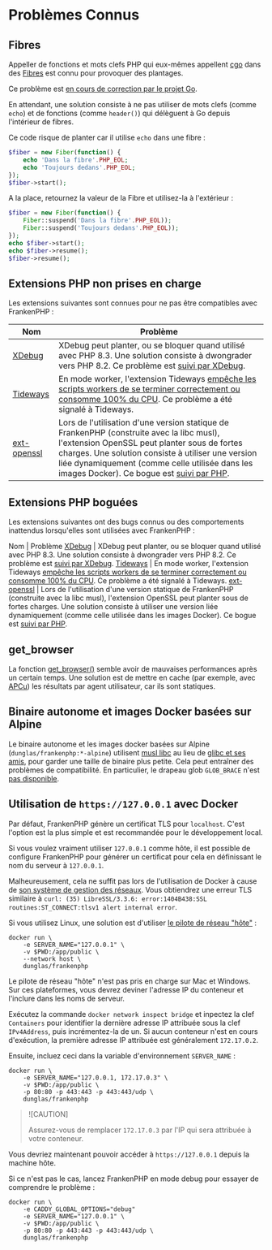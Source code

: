 # Problèmes Connus

## Fibres

Appeller de fonctions et mots clefs PHP qui eux-mêmes appellent [cgo](https://go.dev/blog/cgo) dans des [Fibres](https://www.php.net/manual/fr/language.fibers.php) est connu pour provoquer des plantages.

Ce problème est [en cours de correction par le projet Go](https://github.com/golang/go/issues/62130).

En attendant, une solution consiste à ne pas utiliser de mots clefs (comme `echo`) et de fonctions (comme `header()`) qui délèguent à Go depuis l'intérieur de fibres.

Ce code risque de planter car il utilise `echo` dans une fibre :

```php
$fiber = new Fiber(function() {
    echo 'Dans la fibre'.PHP_EOL;
    echo 'Toujours dedans'.PHP_EOL;
});
$fiber->start();
```

A la place, retournez la valeur de la Fibre et utilisez-la à l'extérieur :

```php
$fiber = new Fiber(function() {
    Fiber::suspend('Dans la fibre'.PHP_EOL));
    Fiber::suspend('Toujours dedans'.PHP_EOL));
});
echo $fiber->start();
echo $fiber->resume();
$fiber->resume();
```

## Extensions PHP non prises en charge

Les extensions suivantes sont connues pour ne pas être compatibles avec FrankenPHP :

| Nom                                                           | Problème                                                                                                                                                                                                                                                                                                                                      |
|---------------------------------------------------------------|-----------------------------------------------------------------------------------------------------------------------------------------------------------------------------------------------------------------------------------------------------------------------------------------------------------------------------------------------|
| [XDebug](https://xdebug.org)                                  | XDebug peut planter, ou se bloquer quand utilisé avec PHP 8.3. Une solution consiste à dwongrader vers PHP 8.2. Ce problème est [suivi par XDebug](https://github.com/dunglas/frankenphp/issues/563#issuecomment-1952226212).                                                                                                                 |
| [Tideways](https://tideways.com/)                             | En mode worker, l'extension Tideways [empêche les scripts workers de se terminer correctement ou consomme 100% du CPU](https://github.com/dunglas/frankenphp/issues/578#issuecomment-1966620351). Ce problème a été signalé à Tideways.                                                                                                       |
| [ext-openssl](https://www.php.net/manual/fr/book.openssl.php) | Lors de l'utilisation d'une version statique de FrankenPHP (construite avec la libc musl), l'extension OpenSSL peut planter sous de fortes charges. Une solution consiste à utiliser une version liée dynamiquement (comme celle utilisée dans les images Docker). Ce bogue est [suivi par PHP](https://github.com/php/php-src/issues/13648). |

## Extensions PHP boguées

Les extensions suivantes ont des bugs connus ou des comportements inattendus lorsqu'elles sont utilisées avec FrankenPHP :

Nom | Problème
[XDebug](https://xdebug.org/) | XDebug peut planter, ou se bloquer quand utilisé avec PHP 8.3. Une solution consiste à dwongrader vers PHP 8.2. Ce problème est [suivi par XDebug](https://github.com/dunglas/frankenphp/issues/563#issuecomment-1952226212).
[Tideways](https://tideways.com/) | En mode worker, l'extension Tideways [empêche les scripts workers de se terminer correctement ou consomme 100% du CPU](https://github.com/dunglas/frankenphp/issues/578#issuecomment-1966620351). Ce problème a été signalé à Tideways.
[ext-openssl](https://www.php.net/manual/fr/book.openssl.php) | Lors de l'utilisation d'une version statique de FrankenPHP (construite avec la libc musl), l'extension OpenSSL peut planter sous de fortes charges. Une solution consiste à utiliser une version liée dynamiquement (comme celle utilisée dans les images Docker). Ce bogue est [suivi par PHP](https://github.com/php/php-src/issues/13648).

## get_browser

La fonction [get_browser()](https://www.php.net/manual/fr/function.get-browser.php) semble avoir de mauvaises performances après un certain temps. Une solution est de mettre en cache (par exemple, avec [APCu](https://www.php.net/manual/en/book.apcu.php)) les résultats par agent utilisateur, car ils sont statiques.

## Binaire autonome et images Docker basées sur Alpine

Le binaire autonome et les images docker basées sur Alpine (`dunglas/frankenphp:*-alpine`) utilisent [musl libc](https://musl.libc.org/) au lieu de [glibc et ses amis](https://www.etalabs.net/compare_libcs.html), pour garder une taille de binaire plus petite. Cela peut entraîner des problèmes de compatibilité. En particulier, le drapeau glob `GLOB_BRACE` n'est [pas disponible](https://www.php.net/manual/fr/function.glob.php).

## Utilisation de `https://127.0.0.1` avec Docker

Par défaut, FrankenPHP génère un certificat TLS pour `localhost`.
C'est l'option est la plus simple et est recommandée pour le développement local.

Si vous voulez vraiment utiliser `127.0.0.1` comme hôte, il est possible de configure FrankenPHP pour générer un certificat pour cela en définissant le nom du serveur à `127.0.0.1`.

Malheureusement, cela ne suffit pas lors de l'utilisation de Docker à cause de [son système de gestion des réseaux](https://docs.docker.com/network/).
Vous obtiendrez une erreur TLS similaire à `curl: (35) LibreSSL/3.3.6: error:1404B438:SSL routines:ST_CONNECT:tlsv1 alert internal error`.

Si vous utilisez Linux, une solution est d'utiliser [le pilote de réseau "hôte"](https://docs.docker.com/network/network-tutorial-host/) :

```console
docker run \
    -e SERVER_NAME="127.0.0.1" \
    -v $PWD:/app/public \
    --network host \
    dunglas/frankenphp
```

Le pilote de réseau "hôte" n'est pas pris en charge sur Mac et Windows. Sur ces plateformes, vous devrez deviner l'adresse IP du conteneur et l'inclure dans les noms de serveur.

Exécutez la commande `docker network inspect bridge` et inpectez la clef `Containers` pour identifier la dernière adresse IP attribuée sous la clef `IPv4Address`, puis incrémentez-la de un. Si aucun conteneur n'est en cours d'exécution, la première adresse IP attribuée est généralement `172.17.0.2`.

Ensuite, incluez ceci dans la variable d'environnement `SERVER_NAME` :

```console
docker run \
    -e SERVER_NAME="127.0.0.1, 172.17.0.3" \
    -v $PWD:/app/public \
    -p 80:80 -p 443:443 -p 443:443/udp \
    dunglas/frankenphp
```

> ![CAUTION]
>
> Assurez-vous de remplacer `172.17.0.3` par l'IP qui sera attribuée à votre conteneur.

Vous devriez maintenant pouvoir accéder à `https://127.0.0.1` depuis la machine hôte.

Si ce n'est pas le cas, lancez FrankenPHP en mode debug pour essayer de comprendre le problème :

```console
docker run \
    -e CADDY_GLOBAL_OPTIONS="debug"
    -e SERVER_NAME="127.0.0.1" \
    -v $PWD:/app/public \
    -p 80:80 -p 443:443 -p 443:443/udp \
    dunglas/frankenphp
```
